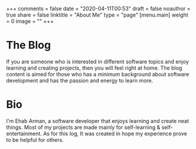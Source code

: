 +++
comments = false
date = "2020-04-11T00:53"
draft = false
noauthor = true
share = false
linktitle = "About Me"
type = "page"
[menu.main]
weight = 0
image = ""
+++
# The Blog
If you are someone who is interested in different software topics and enjoy learning and creating projects, then you will feel right at home.
The blog content is aimed for those who has a minimum background about software development and has the passion and energy to learn more.

# Bio
I'm Ehab Arman, a software developer that enjoys learning and create neat things. Most of my projects are made mainly for self-learning & self-entertainment. As for this log, It was created in hope my experience prove to be helpful for others.